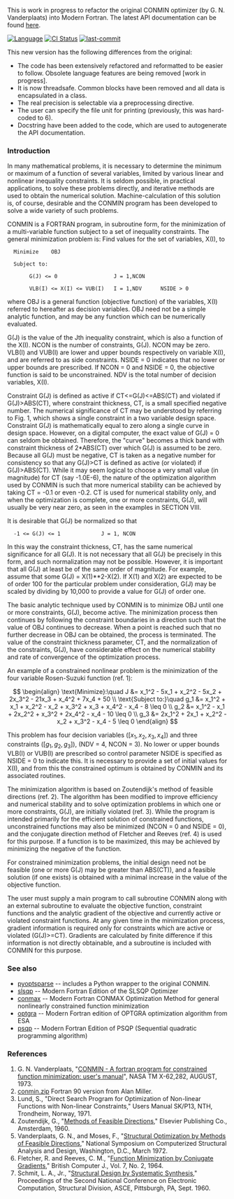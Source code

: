 This is work in progress to refactor the original CONMIN optimizer (by G. N. Vanderplaats) into Modern Fortran. The latest API documentation can be found [here](https://jacobwilliams.github.io/conmin/index.html).

[![Language](https://img.shields.io/badge/-Fortran-734f96?logo=fortran&logoColor=white)](https://github.com/topics/fortran)
[![CI Status](https://github.com/jacobwilliams/conmin/actions/workflows/CI.yml/badge.svg)](https://github.com/jacobwilliams/conmin/actions)
[![last-commit](https://img.shields.io/github/last-commit/jacobwilliams/conmin)](https://github.com/jacobwilliams/conmin/commits/master)

This new version has the following differences from the original:

  * The code has been extensively refactored and reformatted to be easier to follow. Obsolete language features are being removed [work in progress].
  * It is now threadsafe. Common blocks have been removed and all data is encapsulated in a class.
  * The real precision is selectable via a preprocessing directive.
  * The user can specify the file unit for printing (previously, this was hard-coded to 6).
  * Docstring have been added to the code, which are used to autogenerate the API documentation.

### Introduction

In many mathematical problems, it is necessary to determine the minimum or maximum of a function of several variables, limited by various linear and nonlinear inequality constraints. It is seldom possible, in practical applications, to solve these problems directly, and iterative methods are used to obtain the numerical solution. Machine-calculation of this solution is, of course, desirable and the CONMIN program has been developed to solve a wide variety of such problems.

CONMIN is a FORTRAN program, in subroutine form, for the minimization of a multi-variable function subject to a set of inequality constraints. The general minimization problem is: Find values for the set of variables, X(I), to

```
  Minimize    OBJ

  Subject to:

       G(J) <= 0                  J = 1,NCON

       VLB(I) <= X(I) <= VUB(I)   I = 1,NDV      NSIDE > 0
```

where OBJ is a general function (objective function) of the variables, X(I) referred to hereafter as decision variables. OBJ need not be a simple analytic function, and may be any function which can be numerically evaluated.

G(J) is the value of the Jth inequality constraint, which is also a function of the X(I). NCON is the number of constraints, G(J). NCON may be zero. VLB(I) and VUB(I) are lower and upper bounds respectively on variable X(I), and are referred to as side constraints. NSIDE = 0 indicates that no lower or upper bounds are prescribed. If NCON = 0 and NSIDE = 0, the objective function is said to be unconstrained. NDV is the total number of decision variables, X(I).

Constraint G(J) is defined as active if CT<=G(J)<=ABS(CT) and violated if G(J)>ABS(CT), where constraint thickness, CT, is a small specified negative number. The numerical significance of CT may be understood by referring to Fig. 1, which shows a single constraint in a two variable design space. Constraint G(J) is mathematically equal to zero along a single curve in design space. However, on a digital computer, the exact value of G(J) = 0 can seldom be obtained. Therefore, the "curve" becomes a thick band with constraint thickness of 2*ABS(CT) over which G(J) is assumed to be zero. Because all G(J) must be negative, CT is taken as a negative number for consistency so that any G(J)>CT is defined as active (or violated) if G(J)>ABS(CT). While it may seem logical to choose a very small value (in magnitude) for CT (say -1.0E-6), the nature of the optimization algorithm used by CONMIN is such that more numerical stability can be achieved by taking CT = -0.1 or even -0.2. CT is used for numerical stability only, and when the optimization is complete, one or more constraints, G(J), will usually be very near zero, as seen in the examples in SECTION VIII.

It is desirable that G(J) be normalized so that
```
  -1 <= G(J) <= 1             J = 1, NCON
```

In this way the constraint thickness, CT, has the same numerical significance for all G(J). It is not necessary that all G(J) be precisely in this form, and such normalization may not be possible. However, it is important that all G(J) at least be of the same order of magnitude. For example, assume that some G(J) = X(1)**2-X(2). If X(1) and X(2) are expected to be of order 100 for the particular problem under consideration, G(J) may be scaled by dividing by 10,000 to provide a value for G(J) of order one.

The basic analytic technique used by CONMIN is to minimize OBJ until one or more constraints, G(J), become active. The minimization process then continues by following the constraint boundaries in a direction such that the value of OBJ continues to decrease. When a point is reached such that no further decrease in OBJ can be obtained, the process is terminated. The value of the constraint thickness parameter, CT, and the normalization of the constraints, G(J), have considerable effect on the numerical stability and rate of convergence of the optimization process.

An example of a constrained nonlinear problem is the minimization of the four variable Rosen-Suzuki function (ref. 1):

$$
\begin{align}
\text{Minimize}:\quad
J &=  x_1^2 - 5x_1 + x_2^2 - 5x_2 + 2x_3^2 - 21x_3 + x_4^2 + 7x_4 + 50 \\
\text{Subject to:}\quad
g_1 &= x_1^2 + x_1 + x_2^2 - x_2 + x_3^2 + x_3 + x_4^2 - x_4 - 8 \leq 0 \\
g_2 &= x_1^2 - x_1 + 2x_2^2 + x_3^2 + 2x_4^2 - x_4 - 10 \leq 0 \\
g_3 &= 2x_1^2 + 2x_1 + x_2^2 - x_2 + x_3^2 - x_4 - 5 \leq 0
\end{align}
$$


This problem has four decision variables ($[x_1, x_2, x_3, x_4]$) and three constraints ($[g_1, g_2, g_3]$), (NDV = 4, NCON = 3). No lower or upper bounds VLB(I) or VUB(I) are prescribed so control parameter NSIDE is specified as NSIDE = 0 to indicate this. It is necessary to provide a set of initial values for X(I), and from this the constrained optimum is obtained by CONMIN and its associated routines.

The minimization algorithm is based on Zoutendijk's method of feasible directions (ref. 2). The algorithm has been modified to improve efficiency and numerical stability and to solve optimization problems in which one or more constraints, G(J), are initially violated (ref. 3). While the program is intended primarily for the efficient solution of constrained functions, unconstrained functions may also be minimized (NCON = 0 and NSIDE = 0), and the conjugate direction method of Fletcher and Reeves (ref. 4) is used for this purpose. If a function is to be maximized, this may be achieved by minimizing the negative of the function.

For constrained minimization problems, the initial design need not be feasible (one or more G(J) may be greater than ABS(CT)), and a feasible solution (if one exists) is obtained with a minimal increase in the value of the objective function.

The user must supply a main program to call subroutine CONMIN along with an external subroutine to evaluate the objective function, constraint functions and the analytic gradient of the objective and currently active or violated constraint functions. At any given time in the minimization process, gradient information is required only for constraints which are active or violated (G(J)>=CT). Gradients are calculated by finite difference if this information is not directly obtainable, and a subroutine is included with CONMIN for this purpose.

### See also
 * [pyoptsparse](https://github.com/mdolab/pyoptsparse) -- includes a Python wrapper to the original CONMIN.
 * [slsqp](https://github.com/jacobwilliams/slsqp) -- Modern Fortran Edition of the SLSQP Optimizer
 * [conmax](https://github.com/jacobwilliams/conmax) -- Modern Fortran CONMAX Optimization Method for general nonlinearly constrained function minimization
 * [optgra](https://github.com/jacobwilliams/optgra) -- Modern Fortran edition of OPTGRA optimization algorithm from ESA
* [psqp](https://github.com/jacobwilliams/psqp)  -- Modern Fortran Edition of PSQP (Sequential quadratic programming algorithm)

### References

 1. G. N. Vanderplaats, "[CONMIN - A fortran program for constrained function minimization: user's manual](https://ntrs.nasa.gov/citations/19730017892)", NASA TM X-62,282, AUGUST, 1973.
 2. [conmin.zip](https://jblevins.org/mirror/amiller/conmin.zip) Fortran 90 version from Alan Miller.
 3. Lund, S., "Direct Search Program for Optimization of Non-linear
    Functions with Non-linear Constraints," Users Manual SK/P13, NTH,
    Trondheim, Norway, 1971.
 4. Zoutendijk, G., "[Methods of Feasible Directions](https://ir.cwi.nl/pub/32064/32064D.pdf)," Elsevier Publishing
    Co., Amsterdam, 1960.
 5. Vanderplaats, G. N., and Moses, F., "[Structural Optimization by
    Methods of Feasible Directions](https://www.sciencedirect.com/science/article/abs/pii/0045794973900552)," National Symposium on Computerized Structural Analysis and Design, Washington, D.C., March 1972.
 6. Fletcher, R. and Reeves, C. M., "[Function Minimization by Conjugate
    Gradients](https://academic.oup.com/comjnl/article-abstract/7/2/149/335311?redirectedFrom=fulltext&login=false)," British Computer J., Vol. 7, No. 2, 1964.
 7. Schmit, L. A., Jr., "[Structural Design by Systematic Synthesis](https://www.vrand.com/resources/publications/archive/structural-design-by-systematic-synthesis/),"
    Proceedings of the Second National Conference on Electronic Computation,
    Structural Division, ASCE, Pittsburgh, PA, Sept. 1960.

